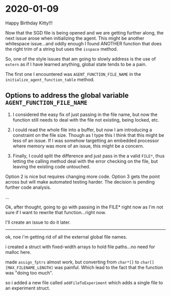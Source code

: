 # 2020-01-09

Happy Birthday Kitty!!!

Now that the SGD file is being opened and we are getting further along, the next issue arose when initializing the agent.  This might be another whitespace issue...and oddly enough I found ANOTHER function that does the right trim of a string but uses the `isspace` method.  

So, one of the style issues that am going to slowly address is the use of `extern` as if I have learned anything, global state tends to be a pain.

The first one I encountered was `AGENT_FUNCTION_FILE_NAME` in the `initialize_agent_function_table` method.  

## Options to address the global variable `AGENT_FUNCTION_FILE_NAME`
1. I considered the easy fix of just passing in the file name, but now the function still needs to deal with the file not existing, being locked, etc.

1. I could read the whole file into a buffer, but now I am introducing a constraint on the file size.  Though as I type this I think that this might be less of an issue.  If I was somehow targetting an embedded processor where memory was more of an issue, this might be a concern.  

1. Finally, I could split the difference and just pass in the a valid `FILE*`, thus letting the calling method deal with the error checking on the file, but leaving the existing code untouched.

Option 2 is nice but requires changing more code.  Option 3 gets the point across but will make automated testing harder.  The decision is pending further code analysis.

...

Ok, after thought, going to go with passing in the FILE* right now as I'm not sure if I want to rewrite that function...right now.

I'll create an issue to do it later.

---

ok, noe i'm getting rid of all the external global file names.

i created a struct with fixed-width arrays to hold file paths...no need for malloc here.

made `assign_fptrs` almost work, but converting from `char*[]` to `char[][MAX_FILENAME_LENGTH]` was painful.  Which lead to the fact that the function was "doing too much".

so i added a new file called `addFileToExperiment` which adds a single file to an experiment struct.
